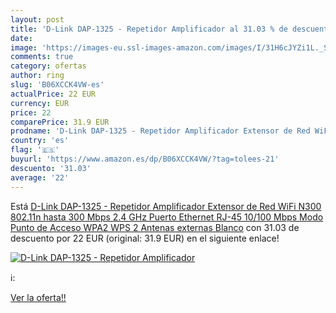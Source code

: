 ```yaml
---
layout: post
title: 'D-Link DAP-1325 - Repetidor Amplificador al 31.03 % de descuento'
date: 
image: 'https://images-eu.ssl-images-amazon.com/images/I/31H6cJYZi1L._SL200_.jpg'
comments: true
category: ofertas
author: ring
slug: 'B06XCCK4VW-es'
actualPrice: 22 EUR
currency: EUR
price: 22
comparePrice: 31.9 EUR
prodname: 'D-Link DAP-1325 - Repetidor Amplificador Extensor de Red WiFi N300  802.11n hasta 300 Mbps  2.4 GHz  Puerto Ethernet RJ-45 10/100 Mbps  Modo Punto de Acceso  WPA2  WPS  2 Antenas externas   Blanco'
country: 'es'
flag: '🇪🇸'
buyurl: 'https://www.amazon.es/dp/B06XCCK4VW/?tag=tolees-21'
descuento: '31.03'
average: '22'
---
```


Está [D-Link DAP-1325 - Repetidor Amplificador Extensor de Red WiFi N300  802.11n hasta 300 Mbps  2.4 GHz  Puerto Ethernet RJ-45 10/100 Mbps  Modo Punto de Acceso  WPA2  WPS  2 Antenas externas   Blanco](https://www.amazon.es/dp/B06XCCK4VW/?tag=tolees-21) con 31.03 de descuento por 22 EUR (original: 31.9 EUR) en el siguiente enlace!

[![D-Link DAP-1325 - Repetidor Amplificador](https://images-eu.ssl-images-amazon.com/images/I/31H6cJYZi1L._SL200_.jpg)](https://www.amazon.es/dp/B06XCCK4VW/?tag=tolees-21)

ℹ️:


[Ver la oferta!!](https://www.amazon.es/dp/B06XCCK4VW/?tag=tolees-21)
